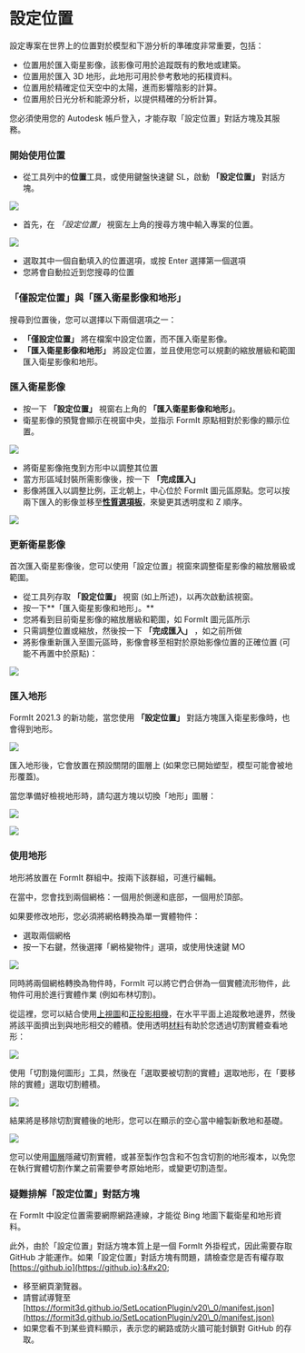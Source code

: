 # 設定位置

設定專案在世界上的位置對於模型和下游分析的準確度非常重要，包括：

* 位置用於匯入衛星影像，該影像可用於追蹤既有的敷地或建築。
* 位置用於匯入 3D 地形，此地形可用於參考敷地的拓樸資料。
* 位置用於精確定位天空中的太陽，進而影響陰影的計算。
* 位置用於日光分析和能源分析，以提供精確的分析計算。

您必須使用您的 Autodesk 帳戶登入，才能存取「設定位置」對話方塊及其服務。

### 開始使用位置

* 從工具列中的**位置**工具，或使用鍵盤快速鍵 SL，啟動 **「設定位置」** 對話方塊。

![](<../.gitbook/assets/location-toolbar (1).png>)

* 首先，在 _「設定位置」_ 視窗左上角的搜尋方塊中輸入專案的位置。&#x20;

![](<../.gitbook/assets/location-step-1 (1).png>)

* 選取其中一個自動填入的位置選項，或按 Enter 選擇第一個選項
* 您將會自動拉近到您搜尋的位置

### 「僅設定位置」與「匯入衛星影像和地形」

搜尋到位置後，您可以選擇以下兩個選項之一：

* **「僅設定位置」** 將在檔案中設定位置，而不匯入衛星影像。
* **「匯入衛星影像和地形」** 將設定位置，並且使用您可以規劃的縮放層級和範圍匯入衛星影像和地形。

### 匯入衛星影像

* 按一下 **「設定位置」** 視窗右上角的 **「匯入衛星影像和地形」**。
* 衛星影像的預覽會顯示在視窗中央，並指示 FormIt 原點相對於影像的顯示位置。

![](../.gitbook/assets/location-step-2.png)

* 將衛星影像拖曳到方形中以調整其位置
* 當方形區域封裝所需影像後，按一下 **「完成匯入」**
* 影像將匯入以調整比例，正北朝上，中心位於 FormIt 圖元區原點。您可以按兩下匯入的影像並移至[**性質選項板**](../formit-introduction/tool-bars.md)，來變更其透明度和 Z 順序。&#x20;

![](../.gitbook/assets/location-step-3.png)

### 更新衛星影像

首次匯入衛星影像後，您可以使用「設定位置」視窗來調整衛星影像的縮放層級或範圍。

* 從工具列存取 **「設定位置」** 視窗 (如上所述)，以再次啟動該視窗。
* 按一下**「匯入衛星影像和地形」。**
* 您將看到目前衛星影像的縮放層級和範圍，如 FormIt 圖元區所示
* 只需調整位置或縮放，然後按一下 **「完成匯入」** ，如之前所做
* 將影像重新匯入至圖元區時，影像會移至相對於原始影像位置的正確位置 (可能不再置中於原點)：

![](../.gitbook/assets/location-step-4.png)

### 匯入地形

FormIt 2021.3 的新功能，當您使用 **「設定位置」** 對話方塊匯入衛星影像時，也會得到地形。

![](../.gitbook/assets/terrain-button\_original.png)

匯入地形後，它會放置在預設關閉的圖層上 (如果您已開始塑型，模型可能會被地形覆蓋)。

當您準備好檢視地形時，請勾選方塊以切換「地形」圖層：

![](<../.gitbook/assets/terrain-layer (1) (1).png>)

![](../.gitbook/assets/terrain\_solid.png)

### 使用地形

地形將放置在 FormIt 群組中。按兩下該群組，可進行編輯。

在當中，您會找到兩個網格：一個用於側邊和底部，一個用於頂部。

如果要修改地形，您必須將網格轉換為單一實體物件：

* 選取兩個網格
* 按一下右鍵，然後選擇「網格變物件」選項，或使用快速鍵 MO

![](../.gitbook/assets/terrain-mesh-context.png)

同時將兩個網格轉換為物件時，FormIt 可以將它們合併為一個實體流形物件，此物件可用於進行實體作業 (例如布林切割)。

從這裡，您可以結合使用[上視圖](orthographic-views.md)和[正投影相機](orthographic-camera.md)，在水平平面上追蹤敷地邊界，然後將該平面擠出到與地形相交的體積。使用透明[材料](materials.md)有助於您透過切割實體查看地形：

![](../.gitbook/assets/terrain-cutter-before.png)

使用「切割幾何圖形」工具，然後在「選取要被切割的實體」選取地形，在「要移除的實體」選取切割體積。

![](../.gitbook/assets/terrain-cut-menu.png)

結果將是移除切割實體後的地形，您可以在顯示的空心當中繪製新敷地和基礎。

![](../.gitbook/assets/terrain-cutter-after.png)

您可以使用[圖層](layers.md)隱藏切割實體，或甚至製作包含和不包含切割的地形複本，以免您在執行實體切割作業之前需要參考原始地形，或變更切割造型。

### 疑難排解「設定位置」對話方塊

在 FormIt 中設定位置需要網際網路連線，才能從 Bing 地圖下載衛星和地形資料。

此外，由於「設定位置」對話方塊本質上是一個 FormIt 外掛程式，因此需要存取 GitHub 才能運作。如果「設定位置」對話方塊有問題，請檢查您是否有權存取 [https://github.io](https://github.io):&#x20;

* 移至網頁瀏覽器。
* 請嘗試導覽至 [https://formit3d.github.io/SetLocationPlugin/v20\_0/manifest.json](https://formit3d.github.io/SetLocationPlugin/v20\_0/manifest.json)
* 如果您看不到某些資料顯示，表示您的網路或防火牆可能封鎖對 GitHub 的存取。
